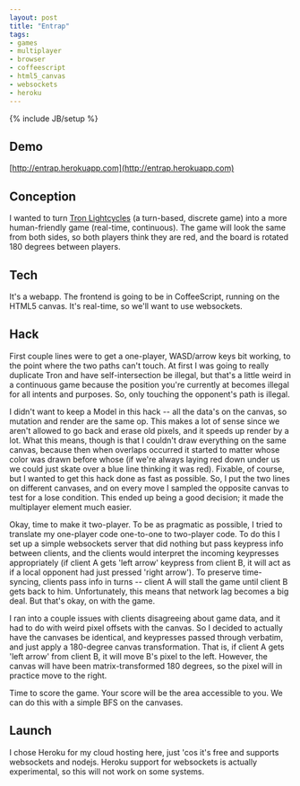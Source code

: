 ```yaml
---
layout: post
title: "Entrap"
tags:
- games
- multiplayer
- browser
- coffeescript
- html5_canvas
- websockets
- heroku
---
```


{% include JB/setup %}

## Demo
[http://entrap.herokuapp.com](http://entrap.herokuapp.com)

## Conception
  I wanted to turn [Tron Lightcycles][tron] (a turn-based, discrete game) into a more human-friendly game (real-time, continuous). The game will look the same from both sides, so both players think they are red, and the board is rotated 180 degrees between players.

<!--more-->

## Tech
  It's a webapp. The frontend is going to be in CoffeeScript, running on the HTML5 canvas. It's real-time, so we'll want to use websockets.

## Hack
  First couple lines were to get a one-player, WASD/arrow keys bit working, to the point where the two paths can't touch. At first I was going to really duplicate Tron and have self-intersection be illegal, but that's a little weird in a continuous game because the position you're currently at becomes illegal for all intents and purposes. So, only touching the opponent's path is illegal.

  I didn't want to keep a Model in this hack -- all the data's on the canvas, so mutation and render are the same op. This makes a lot of sense since we aren't allowed to go back and erase old pixels, and it speeds up render by a lot.  What this means, though is that I couldn't draw everything on the same canvas, because then when overlaps occurred it started to matter whose color was drawn before whose (if we're always laying red down under us we could just skate over a blue line thinking it was red). Fixable, of course, but I wanted to get this hack done as fast as possible. So, I put the two lines on different canvases, and on every move I sampled the opposite canvas to test for a lose condition. This ended up being a good decision; it made the multiplayer element much easier.

  Okay, time to make it two-player. To be as pragmatic as possible, I tried to translate my one-player code one-to-one to two-player code. To do this I set up a simple websockets server that did nothing but pass keypress info between clients, and the clients would interpret the incoming keypresses appropriately (if client A gets 'left arrow' keypress from client B, it will act as if a local opponent had just pressed 'right arrow'). To preserve time-syncing, clients pass info in turns -- client A will stall the game until client B gets back to him. Unfortunately, this means that network lag becomes a big deal. But that's okay, on with the game.

  I ran into a couple issues with clients disagreeing about game data, and it had to do with weird pixel offsets with the canvas. So I decided to actually have the canvases be identical, and keypresses passed through verbatim, and just apply a 180-degree canvas transformation. That is, if client A gets 'left arrow' from client B, it will move B's pixel to the left. However, the canvas will have been matrix-transformed 180 degrees, so the pixel will in practice move to the right.

  Time to score the game. Your score will be the area accessible to you. We can do this with a simple BFS on the canvases.

## Launch
  I chose Heroku for my cloud hosting here, just 'cos it's free and supports websockets and nodejs. Heroku support for websockets is actually experimental, so this will not work on some systems.

[tron]: http://tron.aichallenge.org
